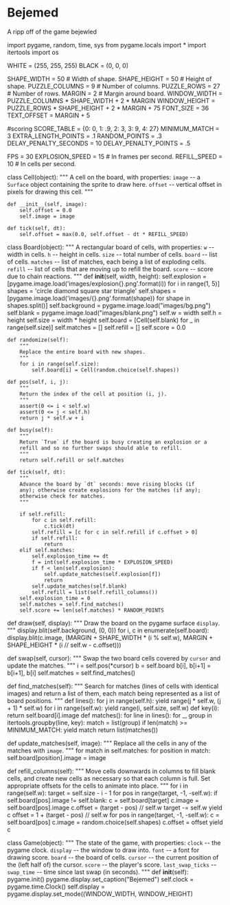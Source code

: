 # Bejemed
A ripp off of the game bejewled

import pygame, random, time, sys
from pygame.locals import *
import itertools
import os

WHITE = (255, 255, 255)
BLACK = (0, 0, 0)

SHAPE_WIDTH = 50                # Width of shape.
SHAPE_HEIGHT = 50               # Height of shape.
PUZZLE_COLUMNS = 9             # Number of columns.
PUZZLE_ROWS = 27               # Number of rows.
MARGIN = 2                      # Margin around board.
WINDOW_WIDTH = PUZZLE_COLUMNS * SHAPE_WIDTH + 2 * MARGIN
WINDOW_HEIGHT = PUZZLE_ROWS * SHAPE_HEIGHT + 2 * MARGIN + 75
FONT_SIZE = 36
TEXT_OFFSET = MARGIN + 5

#scoring
SCORE_TABLE = {0: 0, 1: .9, 2: 3, 3: 9, 4: 27}
MINIMUM_MATCH = 3
EXTRA_LENGTH_POINTS = .1
RANDOM_POINTS = .3
DELAY_PENALTY_SECONDS = 10
DELAY_PENALTY_POINTS = .5

FPS = 30
EXPLOSION_SPEED = 15            # In frames per second.
REFILL_SPEED = 10               # In cells per second.

class Cell(object):
    """
    A cell on the board, with properties:
    `image` -- a `Surface` object containing the sprite to draw here.
    `offset` -- vertical offset in pixels for drawing this cell.
    """
    
    def __init__(self, image):
        self.offset = 0.0
        self.image = image

    def tick(self, dt):
        self.offset = max(0.0, self.offset - dt * REFILL_SPEED)

class Board(object):
    """
    A rectangular board of cells, with properties:
    `w` -- width in cells.
    `h` -- height in cells.
    `size` -- total number of cells.
    `board` -- list of cells.
    `matches` -- list of matches, each being a list of exploding cells.
    `refill` -- list of cells that are moving up to refill the board.
    `score` -- score due to chain reactions.
    """
    def __init__(self, width, height):
        self.explosion = [pygame.image.load('images/explosion{}.png'.format(i))
                          for i in range(1, 5)]
        shapes = 'circle diamond square star triangle'
        self.shapes = [pygame.image.load('images/{}.png'.format(shape))
                       for shape in shapes.split()]
        self.background = pygame.image.load("images/bg.png")
        self.blank = pygame.image.load("images/blank.png")
        self.w = width
        self.h = height
        self.size = width * height
        self.board = [Cell(self.blank) for _ in range(self.size)]
        self.matches = []
        self.refill = []
        self.score = 0.0

    def randomize(self):
        """
        Replace the entire board with new shapes.
        """
        for i in range(self.size):
            self.board[i] = Cell(random.choice(self.shapes))

    def pos(self, i, j):
        """
        Return the index of the cell at position (i, j).
        """
        assert(0 <= i < self.w)
        assert(0 <= j < self.h)
        return j * self.w + i

    def busy(self):
        """
        Return `True` if the board is busy creating an explosion or a
        refill and so no further swaps should able to refill.
        """
        return self.refill or self.matches

    def tick(self, dt):
        """
        Advance the board by `dt` seconds: move rising blocks (if
        any); otherwise create explosions for the matches (if any);
        otherwise check for matches.
        """
        
        if self.refill:
            for c in self.refill:
                c.tick(dt)
            self.refill = [c for c in self.refill if c.offset > 0]
            if self.refill:
                return
        elif self.matches:
            self.explosion_time += dt
            f = int(self.explosion_time * EXPLOSION_SPEED)
            if f < len(self.explosion):
                self.update_matches(self.explosion[f])
                return
            self.update_matches(self.blank)
            self.refill = list(self.refill_columns())
        self.explosion_time = 0
        self.matches = self.find_matches()
        self.score += len(self.matches) * RANDOM_POINTS

def draw(self, display):
        """
        Draw the board on the pygame surface `display`.
        """
        display.blit(self.background, (0, 0))
        for i, c in enumerate(self.board):
            display.blit(c.image,
                         (MARGIN + SHAPE_WIDTH * (i % self.w),
                          MARGIN + SHAPE_HEIGHT * (i // self.w - c.offset)))

def swap(self, cursor):
        """
        Swap the two board cells covered by `cursor` and update the
        matches.
        """
        i = self.pos(*cursor)
        b = self.board
        b[i], b[i+1] = b[i+1], b[i]
        self.matches = self.find_matches()

def find_matches(self):
        """
        Search for matches (lines of cells with identical images) and
        return a list of them, each match being represented as a list
        of board positions.
        """
        def lines():
            for j in range(self.h):
                yield range(j * self.w, (j + 1) * self.w)
            for i in range(self.w):
                yield range(i, self.size, self.w)
        def key(i):
            return self.board[i].image
        def matches():
            for line in lines():
                for _, group in itertools.groupby(line, key):
                    match = list(group)
                    if len(match) >= MINIMUM_MATCH:
                        yield match
        return list(matches())

def update_matches(self, image):
        """
        Replace all the cells in any of the matches with `image`.
        """
        for match in self.matches:
            for position in match:
                self.board[position].image = image

def refill_columns(self):
        """
        Move cells downwards in columns to fill blank cells, and
        create new cells as necessary so that each column is full. Set
        appropriate offsets for the cells to animate into place.
        """
        for i in range(self.w):
            target = self.size - i - 1
            for pos in range(target, -1, -self.w):
                if self.board[pos].image != self.blank:
                    c = self.board[target]
                    c.image = self.board[pos].image
                    c.offset = (target - pos) // self.w
                    target -= self.w
                    yield c
            offset = 1 + (target - pos) // self.w
            for pos in range(target, -1, -self.w):
                c = self.board[pos]
                c.image = random.choice(self.shapes)
                c.offset = offset
                yield c

class Game(object):
    """
    The state of the game, with properties:
    `clock` -- the pygame clock.
    `display` -- the window to draw into.
    `font` -- a font for drawing score.
    `board` -- the board of cells.
    `cursor` -- the current position of the (left half of) the cursor.
    `score` -- the player's score.
    `last_swap_ticks` -- 
    `swap_time` -- time since last swap (in seconds).
    """
    def __init__(self):
        pygame.init()
        pygame.display.set_caption("Bejemed")
        self.clock = pygame.time.Clock()
        self.display = pygame.display.set_mode((WINDOW_WIDTH, WINDOW_HEIGHT)
